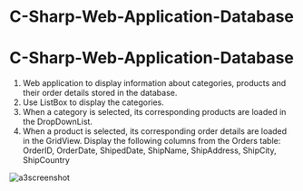 # C-Sharp-Web-Application-Database

# C-Sharp-Web-Application-Database
1. Web application to display information about categories, products and their order details stored in the database.
2. Use ListBox to display the categories. 
3. When a category is selected, its corresponding products are loaded in the DropDownList. 
4. When a product is selected, its corresponding order details are loaded in the GridView. 
Display the following columns from the Orders table: 
OrderID, OrderDate, ShipedDate, ShipName, ShipAddress, ShipCity, ShipCountry

![a3screenshot](https://cloud.githubusercontent.com/assets/27964815/26649030/6999a91c-4612-11e7-88fe-df12bb89122d.PNG)
